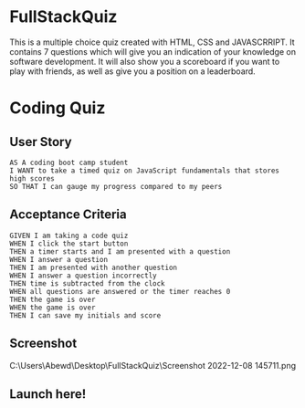 # FullStackQuiz

This is a multiple choice quiz created with HTML, CSS and JAVASCRRIPT. It contains 7 questions which will give you an indication of your knowledge on software development. It will also show you a scoreboard if you want to play with friends, as well as give you a position on a leaderboard.

# Coding Quiz

## User Story

```
AS A coding boot camp student
I WANT to take a timed quiz on JavaScript fundamentals that stores high scores
SO THAT I can gauge my progress compared to my peers
```

## Acceptance Criteria

```
GIVEN I am taking a code quiz
WHEN I click the start button
THEN a timer starts and I am presented with a question
WHEN I answer a question
THEN I am presented with another question
WHEN I answer a question incorrectly
THEN time is subtracted from the clock
WHEN all questions are answered or the timer reaches 0
THEN the game is over
WHEN the game is over
THEN I can save my initials and score
```

## Screenshot

C:\Users\Abewd\Desktop\FullStackQuiz\Screenshot 2022-12-08 145711.png

## Launch here!
